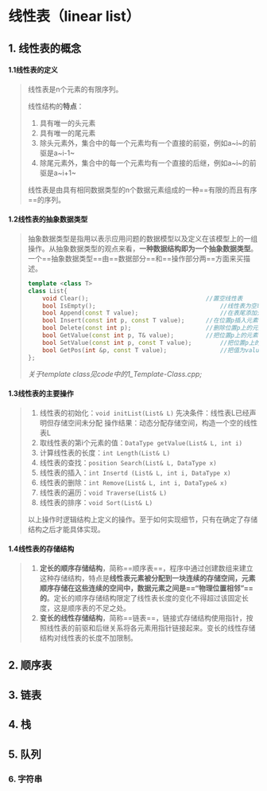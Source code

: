 # 线性表（linear list）

## 1. 线性表的概念

#### 1.1线性表的定义

> 线性表是n个元素的有限序列。
>
> 线性结构的**特点**：
>
> 1. 具有唯一的头元素
> 2. 具有唯一的尾元素
> 3. 除头元素外，集合中的每一个元素均有一个直接的前驱，例如a~i~的前驱是a~i-1~
> 4. 除尾元素外，集合中的每一个元素均有一个直接的后继，例如a~i~的前驱是a~i+1~
>
> 线性表是由具有相同数据类型的n个数据元素组成的一种==有限的而且有序==的序列。

#### 1.2线性表的抽象数据类型

> 抽象数据类型是指用以表示应用问题的数据模型以及定义在该模型上的一组操作。从抽象数据类型的观点来看，**一种数据结构即为一个抽象数据类型**。一个==抽象数据类型==由==数据部分==和==操作部分两==方面来买描述。
>
> ```cpp
> template <class T>
> class List{
>     void Clear();									//置空线性表
>     bool IsEmpty();									//线性表为空时，返回true
>     bool Append(const T value);						//在表尾添加元素value，表的长度加1
>     bool Insert(const int p, const T value);		//在位置p插入元素value，表的长度加1
>     bool Delete(const int p);						//删除位置p上的元素，表的长度减1
>     bool GetValue(const int p, T& value);			//把位置p上的元素值返回到变量value中
>     bool SetValue(const int p, const T value);		//把位置p上的元素修改为value
>     bool GetPos(int &p, const T value);				//把值为value的元素的位置返回到变量p中
> };
> ```
>
> *关于template class见code中的1_Template-Class.cpp;*

#### 1.3线性表的主要操作

> 1. 线性表的初始化：`void initList(List& L)`
>    先决条件：线性表L已经声明但存储空间未分配
>    操作结果：动态分配存储空间，构造一个空的线性表L
> 2. 取线性表的第i个元素的值：`DataType getValue(List& L, int i)`
> 3. 计算线性表的长度：`int Length(List& L)`
> 4. 线性表的查找：`position Search(List& L, DataType x)`
> 5. 线性表的插入：`int Insertd (List& L, int i, DataType x)`
> 6. 线性表的删除：`int Remove(List& L, int i, DataType& x)`
> 7. 线性表的遍历：`void Traverse(List& L)`
> 8. 线性表的排序：`void Sort(List& L)`
>
> 以上操作时逻辑结构上定义的操作。至于如何实现细节，只有在确定了存储结构之后才能具体实现。

#### 1.4线性表的存储结构

> 1. **定长的顺序存储结构**，简称==顺序表==，程序中通过创建数组来建立这种存储结构，特点是**线性表元素被分配到一块连续的存储空间，元素顺序存储在这些连续的空间中，数据元素之间是==“物理位置相邻”==的**。定长的顺序存储结构限定了线性表长度的变化不得超过该固定长度，这是顺序表的不足之处。
> 2. **变长的线性存储结构**，简称==链表==，链接式存储结构使用指针，按照线性表的前驱和后继关系将各元素用指针链接起来。变长的线性存储结构对线性表的长度不加限制。

## 2. 顺序表

## 3. 链表

## 4. 栈

## 5. 队列

### 6. 字符串